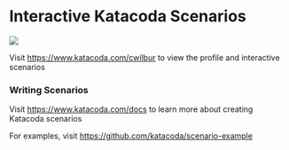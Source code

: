 # Interactive Katacoda Scenarios

[![](http://shields.katacoda.com/katacoda/cwilbur/count.svg)](https://www.katacoda.com/cwilbur "Get your profile on Katacoda.com")

Visit https://www.katacoda.com/cwilbur to view the profile and interactive scenarios

### Writing Scenarios
Visit https://www.katacoda.com/docs to learn more about creating Katacoda scenarios

For examples, visit https://github.com/katacoda/scenario-example

